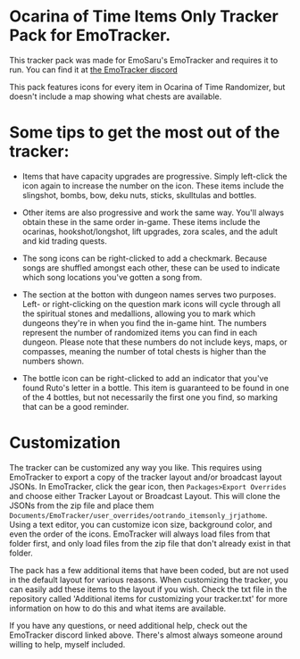 # Ocarina of Time Items Only Tracker Pack for EmoTracker.

  This tracker pack was made for EmoSaru's EmoTracker and requires it to run. You can find it at [the EmoTracker discord](https://goo.gl/XG844K)

  This pack features icons for every item in Ocarina of Time Randomizer, but doesn't include a map showing what chests are available.

# Some tips to get the most out of the tracker:

 - Items that have capacity upgrades are progressive. Simply left-click the icon again to increase the number on the icon. These items include the slingshot, bombs, bow, deku nuts, sticks, skulltulas and bottles.
  
 - Other items are also progressive and work the same way. You'll always obtain these in the same order in-game. These items include the ocarinas, hookshot/longshot, lift upgrades, zora scales, and the adult and kid trading quests.
  
 - The song icons can be right-clicked to add a checkmark. Because songs are shuffled amongst each other, these can be used to indicate which song locations you've gotten a song from.
    
 - The section at the botton with dungeon names serves two purposes. Left- or right-clicking on the question mark icons will cycle through all the spiritual stones and medallions, allowing you to mark which dungeons they're in when you find the in-game hint. The numbers represent the number of randomized items you can find in each dungeon. Please note that these numbers do not include keys, maps, or compasses, meaning the number of total chests is higher than the numbers shown.
    
  - The bottle icon can be right-clicked to add an indicator that you've found Ruto's letter in a bottle. This item is guaranteed to be found in one of the 4 bottles, but not necessarily the first one you find, so marking that can be a good reminder.
		
# Customization
		
   The tracker can be customized any way you like. This requires using EmoTracker to export a copy of the tracker layout and/or broadcast layout JSONs. In EmoTracker, click the gear icon, then `Packages>Export Overrides` and choose either Tracker Layout or Broadcast Layout. This will clone the JSONs from the zip file and place them `Documents/EmoTracker/user_overrides/ootrando_itemsonly_jrjathome`. Using a text editor, you can customize icon size, background color, and even the order of the icons. EmoTracker will always load files from that folder first, and only load files from the zip file that don't already exist in that folder.
   
The pack has a few additional items that have been coded, but are not used in the default layout for various reasons. When customizing the tracker, you can easily add these items to the layout if you wish.  Check the txt file in the repository called 'Additional items for customizing your tracker.txt' for more information on how to do this and what items are available.
 
 If you have any questions, or need additional help, check out the EmoTracker discord linked above. There's almost always someone around willing to help, myself included.
